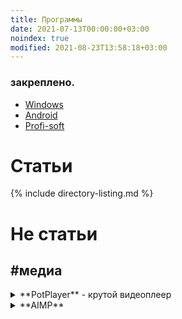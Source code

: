 ```yaml
---
title: Программы
date: 2021-07-13T00:00:00+03:00
noindex: true
modified: 2021-08-23T13:58:18+03:00
---
```


### закреплено.
- [Windows](./windows.md)
- [Android](./android.md)
- [Profi-soft](./profi-soft.md)


# Статьи

{% include directory-listing.md %}


# Не статьи

## **#медиа**
<details markdown="1"><summary>**PotPlayer** - крутой видеоплеер</summary>
- [ууууу][pot_tg]  
- [кккк][pot_gd]  
- [пппп][pot_hp]
- [пппп][pot_hd]
</details>


<details markdown="1"><summary>**AIMP**</summary> - удобный аудиопроигрыватель
[Скачать с телеги][aimp_tg]  
[скачать][aimp_gd]  
[пппп][aimp_hp]  
[пппп][aimp_hd]  
</details>


[//]: # "МЕДИА"
[Pot_hp]: http://potplayer.ru/download/
[pot_hd]: https://t1.daumcdn.net/potplayer/PotPlayer/Version/Latest/PotPlayerSetup64.exe
[pot_tg]: tg://resolve?domain=FeelSoftWin&post=145
[pot_gd]: https://docs.google.com/uc?export=download&id=1m2yC2C5yY2l7-8lzDP5aCH4xZp8jDnEM
[AIMP_hp]: http://www.aimp.ru/?do=download&os=windows
[AIMP_hd]: https://www.aimp.ru/?do=download.file&id=4
[AIMP_tg]: https://t.me/FeelSoftWin/149
[AIMP_gd]: https://docs.google.com/uc?export=download&id=1ZAu9vUOz_cBKK7yaI7Tkx5wFitOAjeGe
